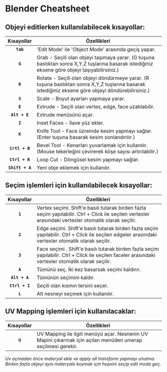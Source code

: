 # Blender Cheatsheet
## Objeyi editlerken kullanılabilecek kısayollar:
| Kısayollar | Özellikleri |
| :---: | --- |
| **`Tab`** | 'Edit Mode' ile 'Object Mode' arasında geçiş yapar.|
| **`G`** | Grab - Seçili olan objeyi taşımaya yarar. (G tuşuna bastıktan sonra X,Y,Z tuşlarına basarak istediğiniz eksene göre objeyi taşıyabilirsiniz.) |
| **`R`** | Rotate - Seçili olan objeyi döndürmeye yarar. (R tuşuna bastıktan sonra X,Y,Z tuşlarına basarak istediğiniz eksene göre objeyi döndürebilirsiniz.) |
| **`S`** | Scale - Boyut ayarları yapmaya yarar. |
| **`E`** | Extrude - Seçili olan vertex, edge, face uzatılabilir.|
| **`Alt + E`** | Extrude menüsünü açar. |
| **`I`** | Inset Faces - İlave yüz ekler. |
| **`K`** | Knife Tool - Face üzreinde kesim yapmayı sağlar. (Enter tuşuna basarak kesim sonlandırılır.) |
| **`Crtl + B`** | Bevel Tool - Kenarları yuvarlamak için kullanılır. (Mouse tekerleğini çevirerek köşe sayısı artırılabilir.) |
| **`Ctrl + R`** | Loop Cut - Döngüsel kesim yapmayı sağlar. |
| **`Shift + A`** | Yeni obje eklemek için kullanılır. |

## Seçim işlemleri için kullanılabilecek kısayollar:

| Kısayollar | Özellikleri |
| :---: | --- |
| **`1`** | Vertex seçimi. Shift'e basılı tutarak birden fazla seçim yapılabilir. Ctrl + Click ile seçilen vertexler arasındaki vertexler otomatik olarak seçilir. |
| **`2`** | Edge seçimi. Shift'e basılı tutarak birden fazla seçim yapılabilir. Ctrl + Click ile seçilen edgeler arasındaki vertexler otomatik olarak seçilir. |
| **`3`** | Face seçimi . Shift'e basılı tutarak birden fazla seçim yapılabilir. Ctrl + Click ile seçilen faceler arasındaki vertexler otomatik olarak seçilir. |
| **`A`** | Tümünü seç. İki kez basarsak seçimi kaldırır. |
| **`Alt + A`** | Tümünün seçimini kaldır. |
| **`Ctrl + I`** | Seçili olan kısmın tersini seçer. |
| **`L`** | Alt nesneyi seçmek için kullanılır. |


## UV Mapping işlemleri için kullanılacaklar: 

| Kısayollar | Özellikleri |
| :---: | --- |
| **`U`** | UV Mapping ile ilgili menüyü açar. Nesnenin UV Mapini çıkarmak için açılan menüden unwrap seçilmesi gerekir.|
*Uv açmadan önce materyal ekle ve apply all transform yapmayı unutma.*
*Birden fazla objeyi aynı materyale koymak için hepsini seçip edit moda geç.*
